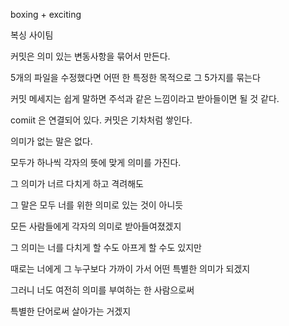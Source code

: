 boxing + exciting

복싱 사이팀

커밋은 의미 있는 변동사항을 묶어서 만든다.

5개의 파일을 수정했다면 어떤 한 특정한 목적으로 그 5가지를 묶는다

커밋 메세지는 쉽게 말하면 주석과 같은 느낌이라고 받아들이면 될 것 같다.

comiit 은 연결되어 있다. 커밋은 기차처럼 쌓인다.

의미가 없는 말은 없다.

모두가 하나씩 각자의 뜻에 맞게 의미를 가진다.

그 의미가 너르 다치게 하고 격려해도

그 말은 모두 너를 위한 의미로 있는 것이 아니듯

모든 사람들에게 각자의 의미로 받아들여졌겠지

그 의미는 너를 다치게 할 수도 아프게 할 수도 있지만

때로는 너에게 그 누구보다 가까이 가서 어떤 특별한 의미가 되겠지

그러니 너도 여전히 의미를 부여하는 한 사람으로써

특별한 단어로써 살아가는 거겠지
